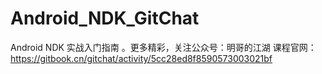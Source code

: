 # Android_NDK_GitChat
Android NDK 实战入门指南 。更多精彩，关注公众号：明哥的江湖
课程官网：
https://gitbook.cn/gitchat/activity/5cc28ed8f8590573003021bf
